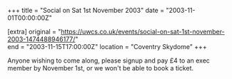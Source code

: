 +++
title = "Social on Sat 1st November 2003"
date = "2003-11-01T00:00:00Z"

[extra]
original = "https://uwcs.co.uk/events/social-on-sat-1st-november-2003-1474488946177/"    
end = "2003-11-15T17:00:00Z"
location = "Coventry Skydome"
+++

Anyone wishing to come along, please signup and pay £4 to an exec member by November 1st, or we won't be able to book a ticket.

